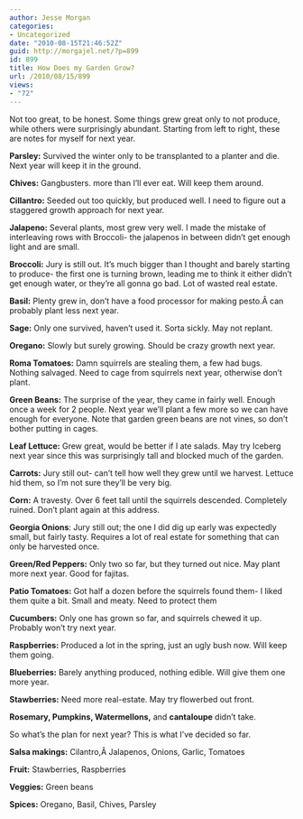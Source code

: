 ```yaml
---
author: Jesse Morgan
categories:
- Uncategorized
date: "2010-08-15T21:46:52Z"
guid: http://morgajel.net/?p=899
id: 899
title: How Does my Garden Grow?
url: /2010/08/15/899
views:
- "72"
---
```


Not too great, to be honest. Some things grew great only to not produce, while others were surprisingly abundant. Starting from left to right, these are notes for myself for next year.

**Parsley:** Survived the winter only to be transplanted to a planter and die. Next year will keep it in the ground.

 **Chives:**  Gangbusters. more than I’ll ever eat. Will keep them around.

**Cillantro:** Seeded out too quickly, but produced well. I need to figure out a staggered growth approach for next year.

**Jalapeno:** Several plants, most grew very well. I made the mistake of interleaving rows with Broccoli- the jalapenos in between didn’t get enough light and are small.

**Broccoli:** Jury is still out. It’s much bigger than I thought and barely starting to produce- the first one is turning brown, leading me to think it either didn’t get enough water, or they’re all gonna go bad. Lot of wasted real estate.

**Basil:** Plenty grew in, don’t have a food processor for making pesto.Â can probably plant less next year.

**Sage:** Only one survived, haven’t used it. Sorta sickly. May not replant.

**Oregano:** Slowly but surely growing. Should be crazy growth next year.

**Roma Tomatoes:** Damn squirrels are stealing them, a few had bugs. Nothing salvaged. Need to cage from squirrels next year, otherwise don’t plant.

**Green Beans:** The surprise of the year, they came in fairly well. Enough once a week for 2 people. Next year we’ll plant a few more so we can have enough for everyone. Note that garden green beans are not vines, so don’t bother putting in cages.

**Leaf Lettuce:** Grew great, would be better if I ate salads. May try Iceberg next year since this was surprisingly tall and blocked much of the garden.

**Carrots:** Jury still out- can’t tell how well they grew until we harvest. Lettuce hid them, so I’m not sure they’ll be very big.

**Corn:** A travesty. Over 6 feet tall until the squirrels descended. Completely ruined. Don’t plant again at this address.

**Georgia Onions**: Jury still out; the one I did dig up early was expectedly small, but fairly tasty. Requires a lot of real estate for something that can only be harvested once.

**Green/Red Peppers:** Only two so far, but they turned out nice. May plant more next year. Good for fajitas.

**Patio Tomatoes:** Got half a dozen before the squirrels found them- I liked them quite a bit. Small and meaty. Need to protect them

**Cucumbers:** Only one has grown so far, and squirrels chewed it up. Probably won’t try next year.

**Raspberries:** Produced a lot in the spring, just an ugly bush now. Will keep them going.

**Blueberries:** Barely anything produced, nothing edible. Will give them one more year.

**Stawberries:** Need more real-estate. May try flowerbed out front.

**Rosemary, Pumpkins, Watermellons,** and **cantaloupe** didn’t take.

So what’s the plan for next year? This is what I’ve decided so far.

**Salsa makings:** Cilantro,Â Jalapenos, Onions, Garlic, Tomatoes

**Fruit:** Stawberries, Raspberries

**Veggies:** Green beans

**Spices:** Oregano, Basil, Chives, Parsley